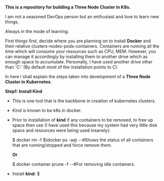 **This is a repository for building a Three Node Cluster in K8s.**

I am not a seasoned DevOps person but an enthusiast and love to learn new things. 

Always in the mode of learning.

First things first, decide where you are planning on to install **Docker** and their relative clusters-nodes-pods-containers. Containers are running all the time which will consume your resources such as CPU, MEM. However, you can manage it accordingly by installing them to another drive which as enough space to accumulate. Personally, I have used another drive other than 'C:\' (By default most of the installation points to C).

In here I shall explain the steps taken into development of a **Three Node Cluster in Kubernetes**.

**Step1: Install Kind**
  - This is one tool that is the backbone in creation of kubernetes clusters.
  - Kind is known to be k8s in docker.
  - Prior to installation of **kind** if any containers to be removed, to free up space then use (I have used this because my system had very little disk space and resources were being       used insanely):

    $ docker rm -f $(docker ps -aq)
    --#Shows the status of all containers that are running/stopped and force remove them.

    **Or**

    $ docker container prune -f
    --#For removing idle containers.
  
  - Install **kind**:
    $ 
